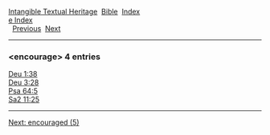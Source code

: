 [Intangible Textual Heritage](../../index)  [Bible](../index) 
[Index](index)   
[e Index](_e_)  
  [Previous](c03677)  [Next](c03679) 

------------------------------------------------------------------------

### &lt;encourage&gt; 4 entries

[Deu 1:38](../kjv/deu001.htm#038)  
[Deu 3:28](../kjv/deu003.htm#028)  
[Psa 64:5](../kjv/psa064.htm#005)  
[Sa2 11:25](../kjv/sa2011.htm#025)  

------------------------------------------------------------------------

[Next: encouraged (5)](c03679)
